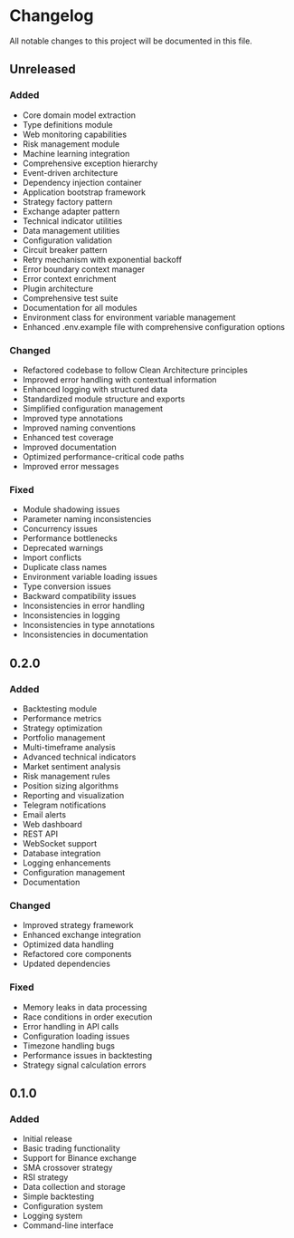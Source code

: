 # Changelog

All notable changes to this project will be documented in this file.

## Unreleased

### Added
- Core domain model extraction
- Type definitions module
- Web monitoring capabilities
- Risk management module
- Machine learning integration
- Comprehensive exception hierarchy
- Event-driven architecture
- Dependency injection container
- Application bootstrap framework
- Strategy factory pattern
- Exchange adapter pattern
- Technical indicator utilities
- Data management utilities
- Configuration validation
- Circuit breaker pattern
- Retry mechanism with exponential backoff
- Error boundary context manager
- Error context enrichment
- Plugin architecture
- Comprehensive test suite
- Documentation for all modules
- Environment class for environment variable management
- Enhanced .env.example file with comprehensive configuration options

### Changed
- Refactored codebase to follow Clean Architecture principles
- Improved error handling with contextual information
- Enhanced logging with structured data
- Standardized module structure and exports
- Simplified configuration management
- Improved type annotations
- Improved naming conventions
- Enhanced test coverage
- Improved documentation
- Optimized performance-critical code paths
- Improved error messages

### Fixed
- Module shadowing issues
- Parameter naming inconsistencies
- Concurrency issues
- Performance bottlenecks
- Deprecated warnings
- Import conflicts
- Duplicate class names
- Environment variable loading issues
- Type conversion issues
- Backward compatibility issues
- Inconsistencies in error handling
- Inconsistencies in logging
- Inconsistencies in type annotations
- Inconsistencies in documentation

## 0.2.0

### Added
- Backtesting module
- Performance metrics
- Strategy optimization
- Portfolio management
- Multi-timeframe analysis
- Advanced technical indicators
- Market sentiment analysis
- Risk management rules
- Position sizing algorithms
- Reporting and visualization
- Telegram notifications
- Email alerts
- Web dashboard
- REST API
- WebSocket support
- Database integration
- Logging enhancements
- Configuration management
- Documentation

### Changed
- Improved strategy framework
- Enhanced exchange integration
- Optimized data handling
- Refactored core components
- Updated dependencies

### Fixed
- Memory leaks in data processing
- Race conditions in order execution
- Error handling in API calls
- Configuration loading issues
- Timezone handling bugs
- Performance issues in backtesting
- Strategy signal calculation errors

## 0.1.0

### Added
- Initial release
- Basic trading functionality
- Support for Binance exchange
- SMA crossover strategy
- RSI strategy
- Data collection and storage
- Simple backtesting
- Configuration system
- Logging system
- Command-line interface 